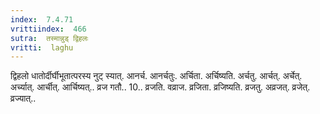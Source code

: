 ```yaml
---
index:  7.4.71
vrittiindex:  466
sutra:  तस्मान्नुड् द्विहलः
vritti:  laghu 
---
```


द्विहलो धातोर्दीर्घीभूतात्परस्य नुट् स्यात्. आनर्च. आनर्चतुः. अर्चिता. अर्चिष्यति. अर्चतु. आर्चत्. अर्चेत्. अर्च्यात्. आर्चीत्. आर्चिष्यत्.. व्रज गतौ.. 10.. व्रजति. वव्राज. व्रजिता. व्रजिष्यति. व्रजतु. अव्रजत्. व्रजेत्. व्रज्यात्..


